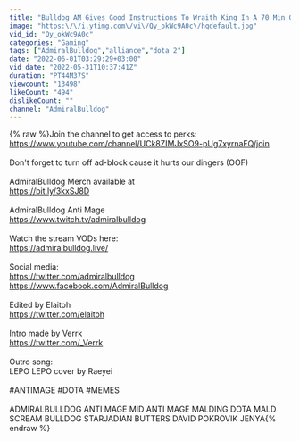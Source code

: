```yaml
---
title: "Bulldog AM Gives Good Instructions To Wraith King In A 70 Min Game"
image: "https:\/\/i.ytimg.com\/vi\/Qy_okWc9A0c\/hqdefault.jpg"
vid_id: "Qy_okWc9A0c"
categories: "Gaming"
tags: ["AdmiralBulldog","alliance","dota 2"]
date: "2022-06-01T03:29:29+03:00"
vid_date: "2022-05-31T10:37:41Z"
duration: "PT44M37S"
viewcount: "13498"
likeCount: "494"
dislikeCount: ""
channel: "AdmiralBulldog"
---
```

{% raw %}Join the channel to get access to perks:<br /><a rel="nofollow" target="blank" href="https://www.youtube.com/channel/UCk8ZIMJxSO9-pUg7xyrnaFQ/join">https://www.youtube.com/channel/UCk8ZIMJxSO9-pUg7xyrnaFQ/join</a><br /><br />Don't forget to turn off ad-block cause it hurts our dingers (OOF)<br /><br />AdmiralBulldog Merch available at <br /><a rel="nofollow" target="blank" href="https://bit.ly/3kxSJ8D">https://bit.ly/3kxSJ8D</a><br /><br />AdmiralBulldog Anti Mage<br /><a rel="nofollow" target="blank" href="https://www.twitch.tv/admiralbulldog">https://www.twitch.tv/admiralbulldog</a><br /><br />Watch the stream VODs here:<br /><a rel="nofollow" target="blank" href="https://admiralbulldog.live/">https://admiralbulldog.live/</a><br /><br />Social media:<br /><a rel="nofollow" target="blank" href="https://twitter.com/admiralbulldog">https://twitter.com/admiralbulldog</a><br /><a rel="nofollow" target="blank" href="https://www.facebook.com/AdmiralBulldog">https://www.facebook.com/AdmiralBulldog</a><br /><br />Edited by Elaitoh <br /><a rel="nofollow" target="blank" href="https://twitter.com/elaitoh">https://twitter.com/elaitoh</a><br /><br />Intro made by Verrk<br /><a rel="nofollow" target="blank" href="https://twitter.com/_Verrk">https://twitter.com/_Verrk</a><br /><br />Outro song:<br />LEPO LEPO cover by Raeyei<br /><br />#ANTIMAGE #DOTA #MEMES<br /><br />ADMIRALBULLDOG ANTI MAGE MID ANTI MAGE MALDING DOTA MALD SCREAM BULLDOG STARJADIAN BUTTERS DAVID POKROVIK JENYA{% endraw %}
